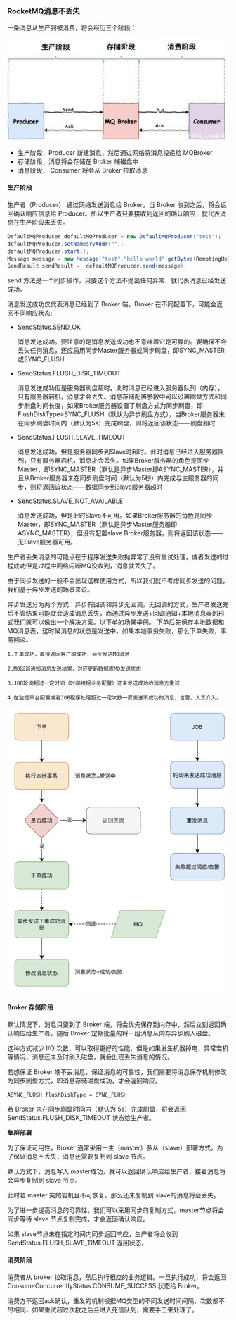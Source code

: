 ### RocketMQ消息不丢失

一条消息从生产到被消费，将会经历三个阶段：

![](../images/mq/19.png)

* 生产阶段，Producer 新建消息，然后通过网络将消息投递给 MQBroker
* 存储阶段，消息将会存储在 Broker 端磁盘中
* 消息阶段， Consumer 将会从 Broker 拉取消息

#### 生产阶段

生产者（Producer） 通过网络发送消息给 Broker，当 Broker 收到之后，将会返回确认响应信息给 Producer。所以生产者只要接收到返回的确认响应，就代表消息在生产阶段未丢失。

```java
DefaultMQProducer defaultMQProducer = new DefaultMQProducer("test");
defaultMQProducer.setNamesrvAddr("");
defaultMQProducer.start();
Message message = new Message("test","hello world".getBytes(RemotingHelper.DEFAULT_CHARSET));
SendResult sendResult =  defaultMQProducer.send(message);
```

send 方法是一个同步操作，只要这个方法不抛出任何异常，就代表消息已经发送成功。

消息发送成功仅代表消息已经到了 Broker 端，Broker 在不同配置下，可能会返回不同响应状态:

* SendStatus.SEND_OK

  消息发送成功。要注意的是消息发送成功也不意味着它是可靠的。要确保不会丢失任何消息，还应启用同步Master服务器或同步刷盘，即SYNC_MASTER或SYNC_FLUSH

* SendStatus.FLUSH_DISK_TIMEOUT

  消息发送成功但是服务器刷盘超时。此时消息已经进入服务器队列（内存），只有服务器宕机，消息才会丢失。消息存储配置参数中可以设置刷盘方式和同步刷盘时间长度，如果Broker服务器设置了刷盘方式为同步刷盘，即FlushDiskType=SYNC_FLUSH（默认为异步刷盘方式），当Broker服务器未在同步刷盘时间内（默认为5s）完成刷盘，则将返回该状态——刷盘超时

* SendStatus.FLUSH_SLAVE_TIMEOUT

  消息发送成功，但是服务器同步到Slave时超时。此时消息已经进入服务器队列，只有服务器宕机，消息才会丢失。如果Broker服务器的角色是同步Master，即SYNC_MASTER（默认是异步Master即ASYNC_MASTER），并且从Broker服务器未在同步刷盘时间（默认为5秒）内完成与主服务器的同步，则将返回该状态——数据同步到Slave服务器超时

* SendStatus.SLAVE_NOT_AVAILABLE

  消息发送成功，但是此时Slave不可用。如果Broker服务器的角色是同步Master，即SYNC_MASTER（默认是异步Master服务器即ASYNC_MASTER），但没有配置slave Broker服务器，则将返回该状态——无Slave服务器可用。

生产者丢失消息的可能点在于程序发送失败抛异常了没有重试处理，或者发送的过程成功但是过程中网络闪断MQ没收到，消息就丢失了。

由于同步发送的一般不会出现这样使用方式，所以我们就不考虑同步发送的问题，我们基于异步发送的场景来说。

异步发送分为两个方式：异步有回调和异步无回调，无回调的方式，生产者发送完后不管结果可能就会造成消息丢失，而通过异步发送+回调通知+本地消息表的形式我们就可以做出一个解决方案。以下单的场景举例。
    下单后先保存本地数据和MQ消息表，这时候消息的状态是发送中，如果本地事务失败，那么下单失败，事务回滚。

```
1.下单成功，直接返回客户端成功，异步发送MQ消息

2.MQ回调通知消息发送结果，对应更新数据库MQ发送状态

3.JOB轮询超过一定时间（时间根据业务配置）还未发送成功的消息去重试

4.在监控平台配置或者JOB程序处理超过一定次数一直发送不成功的消息，告警，人工介入。
```



![](../images/mq/22.jpg)

#### Broker 存储阶段

默认情况下，消息只要到了 Broker 端，将会优先保存到内存中，然后立刻返回确认响应给生产者。随后 Broker 定期批量的将一组消息从内存异步刷入磁盘。

这种方式减少 I/O 次数，可以取得更好的性能，但是如果发生机器掉电，异常宕机等情况，消息还未及时刷入磁盘，就会出现丢失消息的情况。

若想保证 Broker 端不丢消息，保证消息的可靠性，我们需要将消息保存机制修改为同步刷盘方式，即消息存储磁盘成功，才会返回响应。

```
ASYNC_FLUSH flushDiskType = SYNC_FLUSH
```

若 Broker 未在同步刷盘时间内（默认为 5s）完成刷盘，将会返回 SendStatus.FLUSH_DISK_TIMEOUT 状态给生产者。

**集群部署**

为了保证可用性，Broker 通常采用一主（master）多从（slave）部署方式。为了保证消息不丢失，消息还需要复制到 slave 节点。

默认方式下，消息写入 master成功，就可以返回确认响应给生产者，接着消息将会异步复制到 slave 节点。

此时若 master 突然宕机且不可恢复，那么还未复制到 slave的消息将会丢失。

为了进一步提高消息的可靠性，我们可以采用同步的复制方式，master节点将会同步等待 slave 节点复制完成，才会返回确认响应。

如果 slave节点未在指定时间内同步返回响应，生产者将会收到SendStatus.FLUSH_SLAVE_TIMEOUT 返回状态。

#### 消费阶段

消费者从 broker 拉取消息，然后执行相应的业务逻辑。一旦执行成功，将会返回 ConsumeConcurrentlyStatus.CONSUME_SUCCESS 状态给 Broker。

消费方不返回ack确认，重发的机制根据MQ类型的不同发送时间间隔、次数都不尽相同，如果重试超过次数之后会进入死信队列，需要手工来处理了。

